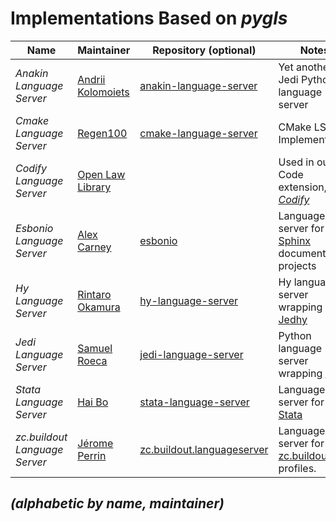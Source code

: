 # Implementations Based on _pygls_

| Name                     | Maintainer                                                            | Repository (optional)                                                      | Notes                                                                                                                         |
|--------------------------|-----------------------------------------------------------------------|----------------------------------------------------------------------------|-------------------------------------------------------------------------------------------------------------------------------|
| _Anakin Language Server_ | [Andrii Kolomoiets](https://github.com/muffinmad) | [anakin-language-server](https://github.com/muffinmad/anakin-language-server) | Yet another Jedi Python language server |
| _Cmake Language Server_  | [Regen100](https://github.com/regen100)                               | [cmake-language-server](https://github.com/regen100/cmake-language-server) | CMake LSP Implementation
| _Codify Language Server_ | [Open Law Library](http://www.openlawlib.org/)                        | &nbsp;                                                                     | Used in our VS Code extension, _[Codify](https://marketplace.visualstudio.com/items?itemName=openlawlibrary.open-law-codify)_ |
| _Esbonio Language Server_| [Alex Carney](https://github.com/alcarney) | [esbonio](https://github.com/swyddfa/esbonio) | Language server for [Sphinx](https://www.sphinx-doc.org/en/master/) documentation projects |
| _Hy Language Server_     | [Rintaro Okamura](https://github.com/rinx) | [hy-language-server](https://github.com/rinx/hy-language-server) | Hy language server wrapping [Jedhy](https://github.com/ekaschalk/jedhy) |
| _Jedi Language Server_   | [Samuel Roeca](https://softwarejourneyman.com/pages/about.html#about) | [jedi-language-server](https://github.com/pappasam/jedi-language-server)   | Python language server wrapping [Jedi](https://github.com/davidhalter/jedi)                                                   |
| _Stata Language Server_   | [Hai Bo](https://github.com/HankBO) | [stata-language-server](https://github.com/HankBO/stata-language-server)   | Language server for [Stata](https://www.stata.com/)  |
| _zc.buildout Language Server_   | [Jérome Perrin](https://github.com/perrinjerome) | [zc.buildout.languageserver](https://github.com/perrinjerome/vscode-zc-buildout)   | Language server for [zc.buildout](http://docs.buildout.org/en/latest/) profiles.  |

## _(alphabetic by name, maintainer)_
